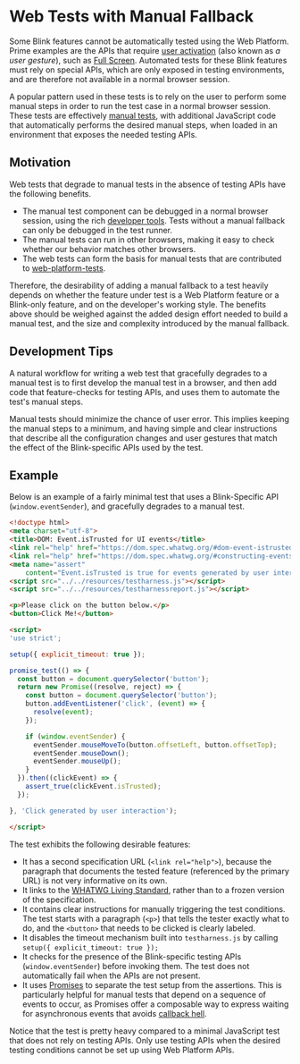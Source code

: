 # Web Tests with Manual Fallback

Some Blink features cannot be automatically tested using the Web Platform. Prime
examples are the APIs that require
[user activation](https://html.spec.whatwg.org/multipage/interaction.html#triggered-by-user-activation)
(also known as _a user gesture_), such as [Full Screen](https://developer.mozilla.org/en-US/docs/Web/API/Fullscreen_API).
Automated tests for these Blink features must rely on special APIs, which are
only exposed in testing environments, and are therefore not available in a
normal browser session.

A popular pattern used in these tests is to rely on the user to perform some
manual steps in order to run the test case in a normal browser session. These
tests are effectively
[manual tests](https://web-platform-tests.org/writing-tests/manual.html), with
additional JavaScript code that automatically performs the desired manual steps,
when loaded in an environment that exposes the needed testing APIs.

## Motivation

Web tests that degrade to manual tests in the absence of testing APIs have
the following benefits.

* The manual test component can be debugged in a normal browser session, using
  the rich [developer tools](https://developer.chrome.com/devtools). Tests
  without a manual fallback can only be debugged in the test runner.
* The manual tests can run in other browsers, making it easy to check whether
  our behavior matches other browsers.
* The web tests can form the basis for manual tests that are contributed to
  [web-platform-tests](./web_platform_tests.md).

Therefore, the desirability of adding a manual fallback to a test heavily
depends on whether the feature under test is a Web Platform feature or a
Blink-only feature, and on the developer's working style. The benefits above
should be weighed against the added design effort needed to build a manual test,
and the size and complexity introduced by the manual fallback.

## Development Tips

A natural workflow for writing a web test that gracefully degrades to a
manual test is to first develop the manual test in a browser, and then add code
that feature-checks for testing APIs, and uses them to automate the test's
manual steps.

Manual tests should minimize the chance of user error. This implies keeping the
manual steps to a minimum, and having simple and clear instructions that
describe all the configuration changes and user gestures that match the effect
of the Blink-specific APIs used by the test.

## Example

Below is an example of a fairly minimal test that uses a Blink-Specific API
(`window.eventSender`), and gracefully degrades to a manual test.

```html
<!doctype html>
<meta charset="utf-8">
<title>DOM: Event.isTrusted for UI events</title>
<link rel="help" href="https://dom.spec.whatwg.org/#dom-event-istrusted">
<link rel="help" href="https://dom.spec.whatwg.org/#constructing-events">
<meta name="assert"
    content="Event.isTrusted is true for events generated by user interaction">
<script src="../../resources/testharness.js"></script>
<script src="../../resources/testharnessreport.js"></script>

<p>Please click on the button below.</p>
<button>Click Me!</button>

<script>
'use strict';

setup({ explicit_timeout: true });

promise_test(() => {
  const button = document.querySelector('button');
  return new Promise((resolve, reject) => {
    const button = document.querySelector('button');
    button.addEventListener('click', (event) => {
      resolve(event);
    });

    if (window.eventSender) {
      eventSender.mouseMoveTo(button.offsetLeft, button.offsetTop);
      eventSender.mouseDown();
      eventSender.mouseUp();
    }
  }).then((clickEvent) => {
    assert_true(clickEvent.isTrusted);
  });

}, 'Click generated by user interaction');

</script>
```

The test exhibits the following desirable features:

* It has a second specification URL (`<link rel="help">`), because the paragraph
  that documents the tested feature (referenced by the primary URL) is not very
  informative on its own.
* It links to the
  [WHATWG Living Standard](https://wiki.whatwg.org/wiki/FAQ#What_does_.22Living_Standard.22_mean.3F),
  rather than to a frozen version of the specification.
* It contains clear instructions for manually triggering the test conditions.
  The test starts with a paragraph (`<p>`) that tells the tester exactly what to
  do, and the `<button>` that needs to be clicked is clearly labeled.
* It disables the timeout mechanism built into `testharness.js` by calling
  `setup({ explicit_timeout: true });`
* It checks for the presence of the Blink-specific testing APIs
  (`window.eventSender`) before invoking them. The test does not automatically
  fail when the APIs are not present.
* It uses [Promises](https://developer.mozilla.org/docs/Web/JavaScript/Reference/Global_Objects/Promise)
  to separate the test setup from the assertions. This is particularly helpful
  for manual tests that depend on a sequence of events to occur, as Promises
  offer a composable way to express waiting for asynchronous events that avoids
  [callback hell](http://stackabuse.com/avoiding-callback-hell-in-node-js/).

Notice that the test is pretty heavy compared to a minimal JavaScript test that
does not rely on testing APIs. Only use testing APIs when the desired testing
conditions cannot be set up using Web Platform APIs.
